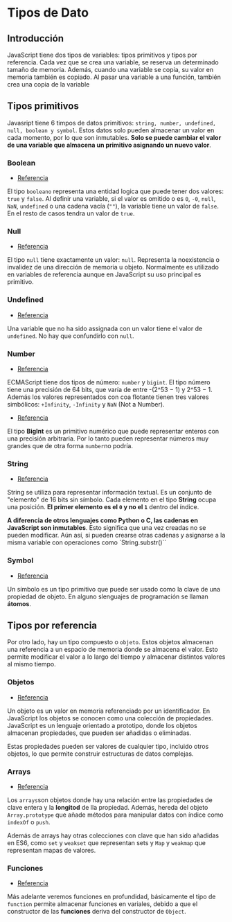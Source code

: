 # Tipos de Dato

## Introducción

JavaScript tiene dos tipos de variables: tipos primitivos y tipos por referencia.
Cada vez que se crea una variable, se reserva un determinado tamaño de memoria. Además, cuando una variable se copia, su valor en memoria también es copiado.
Al pasar una variable a una función, también crea una copia de la variable

## Tipos primitivos

Javasript tiene 6 timpos de datos primitivos: `string, number, undefined, null, boolean y symbol`. Estos datos solo pueden almacenar un valor en cada momento, por lo que son inmutables. **Solo se puede cambiar el valor de una variable que almacena un primitivo asignando un nuevo valor**.

### Boolean

* [Referencia](https://developer.mozilla.org/en-US/docs/Web/JavaScript/Reference/Global_Objects/Boolean)

El tipo `booleano` representa una entidad logica que puede tener dos valores: `true` y `false`. Al definir una variable, si el valor es omitido o es `0`, `-0`, `null`, `NaN`, `undefined` o una cadena vacía (`""`), la variable tiene un valor de `false`. En el resto de casos tendra un valor de `true`.

### Null 

* [Referencia](https://developer.mozilla.org/en-US/docs/Glossary/Null)

El tipo `null` tiene exactamente un valor: `null`. Representa la noexistencia o invalidez de una dirección de memoria u objeto. Normalmente es utilizado en variables de referencia aunque en JavaScript su uso principal es primitivo.

### Undefined

* [Referencia](https://developer.mozilla.org/en-US/docs/Glossary/undefined)

Una variable que no ha sido assignada con un valor tiene el valor de `undefined`. No hay que confundirlo con `null`.

### Number

* [Referencia](https://developer.mozilla.org/en-US/docs/Web/JavaScript/Reference/Global_Objects/Number)

ECMAScript tiene dos tipos de número: `number` y `bigint`. El tipo número tiene una precisión de 64 bits, que varía de entre -(2^53 − 1) y 2^53 − 1. Además los valores representados con coa flotante tienen tres valores simbólicos: `+Infinity`, `-Infinity` y `NaN` (Not a Number).

* [Referencia](https://developer.mozilla.org/en-US/docs/Web/JavaScript/Reference/Global_Objects/BigInt)

El tipo **BigInt** es un primitivo numérico que puede representar enteros con una precisión arbitraria. Por lo tanto pueden representar números muy grandes que de otra forma `number`no podría.

### String

* [Referencia](https://developer.mozilla.org/en-US/docs/Web/JavaScript/Reference/Global_Objects/String)

String se utiliza para representar información textual. Es un conjunto de "elemento" de 16 bits sin símbolo. Cada elemento en el tipo **String** ocupa una posición. **El primer elemento es el `0` y no el `1`** dentro del índice.

**A diferencia de otros lenguajes como Python o C, las cadenas en JavaScript son inmutables**. Esto significa que una vez creadas no se pueden modificar. Aún así, si pueden crearse otras cadenas y asignarse a la misma variable con operaciones como `String.substr()``

### Symbol

* [Referencia](https://developer.mozilla.org/en-US/docs/Glossary/Symbol)

Un símbolo es un tipo primitivo que puede ser usado como la clave de una propiedad de objeto. En alguno slenguajes de programación se llaman **átomos**.

## Tipos por referencia

Por otro lado, hay un tipo compuesto o `objeto`. Estos objetos almacenan una referencia a un espacio de memoria donde se almacena el valor. Esto permite modificar el valor a lo largo del tiempo y almacenar distintos valores al mismo tiempo.

### Objetos

* [Referencia](https://developer.mozilla.org/en-US/docs/Web/JavaScript/Reference/Global_Objects/Object)

Un objeto es un valor en memoria referenciado por un identificador. En JavaScript los objetos se conocen como una colección de propiedades. JavaScript es un lenguaje orientado a prototipo, donde los objetos almacenan propiedades, que pueden ser añadidas o eliminadas.

Estas propiedades pueden ser valores de cualquier tipo, incluido otros objetos, lo que permite construir estructuras de datos complejas.

### Arrays

* [Referencia](https://developer.mozilla.org/en-US/docs/Web/JavaScript/Reference/Global_Objects/Array)

Los `arrays`son objetos donde hay una relación entre las propiedades de clave entera y la **longitod** de lla propiedad. Además, hereda del objeto `Array.prototype` que añade métodos para manipular datos con índice como `indexOf` o `push`.

Además de arrays hay otras colecciones con clave que han sido añadidas en ES6, como `set` y `weakset` que representan sets y `Map` y `weakmap` que representan mapas de valores.

### Funciones

* [Referencia](https://developer.mozilla.org/en-US/docs/Web/JavaScript/Reference/Global_Objects/Function)

Más adelante veremos funciones en profundidad, básicamente el tipo de `function` permite almacenar funciones en variales, debido a que el constructor de las **funciones** deriva del constructor de `Object`.






